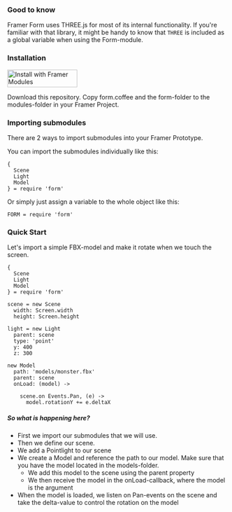 ### Good to know

Framer Form uses THREE.js for most of its internal functionality. If you're familiar with that library, it might be handy to know that `THREE` is included as a global variable when using the Form-module.

### Installation

<a href='https://open.framermodules.com/framer-form'>
    <img alt='Install with Framer Modules'
    src='https://www.framermodules.com/assets/badge@2x.png' width='160' height='40' />
</a>

Download this repository. Copy form.coffee and the form-folder to the modules-folder in your Framer Project.

### Importing submodules

There are 2 ways to import submodules into your Framer Prototype.

You can import the submodules individually like this:
```
{
  Scene
  Light
  Model
} = require 'form'
```

Or simply just assign a variable to the whole object like this:

```
FORM = require 'form'
```

### Quick Start

Let's import a simple FBX-model and make it rotate when we touch the screen.

```
{
  Scene
  Light
  Model
} = require 'form'

scene = new Scene
  width: Screen.width
  height: Screen.height

light = new Light
  parent: scene
  type: 'point'
  y: 400
  z: 300

new Model
  path: 'models/monster.fbx'
  parent: scene
  onLoad: (model) ->

    scene.on Events.Pan, (e) ->
      model.rotationY += e.deltaX
```

##### So what is happening here?
- First we import our submodules that we will use.
- Then we define our scene.
- We add a Pointlight to our scene
- We create a Model and reference the path to our model. Make sure that you have the model located in the models-folder.
  - We add this model to the scene using the parent property
  - We then receive the model in the onLoad-callback, where the model is the argument
- When the model is loaded, we listen on Pan-events on the scene and take the delta-value to control the rotation on the model
